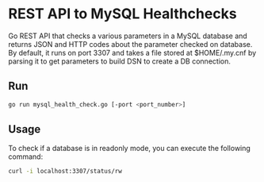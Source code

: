 # REST API to MySQL Healthchecks

Go REST API that checks a various parameters in a MySQL database and returns JSON and HTTP codes about the parameter checked on database. By default, it runs on port 3307 and takes a file stored at $HOME/.my.cnf by parsing it to get parameters to build DSN to create a DB connection.

## Run 
```sh
go run mysql_health_check.go [-port <port_number>]
```

## Usage
To check if a database is in readonly mode, you can execute the following command:
```sh
curl -i localhost:3307/status/rw
```
